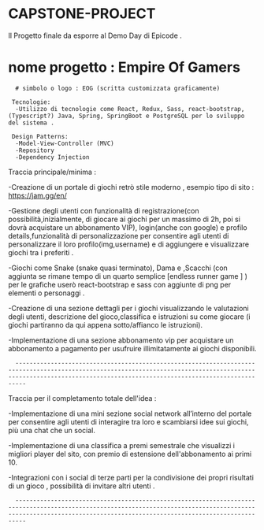 # CAPSTONE-PROJECT
Il Progetto finale da esporre al Demo Day di Epicode . 

   # nome progetto : Empire Of Gamers
      # simbolo o logo : EOG (scritta customizzata graficamente)
      
     Tecnologie:
      -Utilizzo di tecnologie come React, Redux, Sass, react-bootstrap,(Typescript?) Java, Spring, SpringBoot e PostgreSQL per lo sviluppo del sistema .

     Design Patterns:
      -Model-View-Controller (MVC)
      -Repository
      -Dependency Injection

      
Traccia principale/minima :

-Creazione di un portale di giochi retrò stile moderno , esempio tipo di sito : https://jam.gg/en/

-Gestione degli utenti con funzionalità di registrazione(con possibilità,inizialmente, di giocare ai giochi per un massimo di 2h, poi si dovrà acquistare un abbonamento VIP), login(anche con google) e profilo details,funzionalità di personalizzazione per consentire agli utenti di personalizzare il loro profilo(img,username) e di aggiungere e visualizzare giochi tra i preferiti .

 -Giochi come Snake (snake quasi terminato), Dama e ,Scacchi (con aggiunta se rimane tempo di un quarto semplice [endless runner game ] ) per le grafiche userò react-bootstrap e sass con aggiunte di png per elementi o personaggi .

-Creazione di una sezione dettagli per i giochi visualizzando le valutazioni degli utenti, descrizione del gioco,classifica e istruzioni su come giocare (i giochi partiranno da qui appena sotto/affianco le istruzioni).

-Implementazione di una sezione abbonamento vip per acquistare un abbonamento a pagamento per usufruire illimitatamente ai giochi disponibili.

      ---------------------------------------------------------------------------------------------------------------------------------------------------------------------------------------------------------------------

Traccia per il completamento totale dell'idea :

-Implementazione di una mini sezione social network all’interno del portale per consentire agli utenti di interagire tra loro e scambiarsi idee sui giochi, più una chat che un social.

-Implementazione di una classifica a premi semestrale che visualizzi i migliori player del sito, con premio di estensione dell'abbonamento ai primi 10.

-Integrazioni con i social di terze parti per la condivisione dei propri risultati di un gioco , possibilità di invitare altri utenti .

      ---------------------------------------------------------------------------------------------------------------------------------------------------------------------------------------------------------------------

